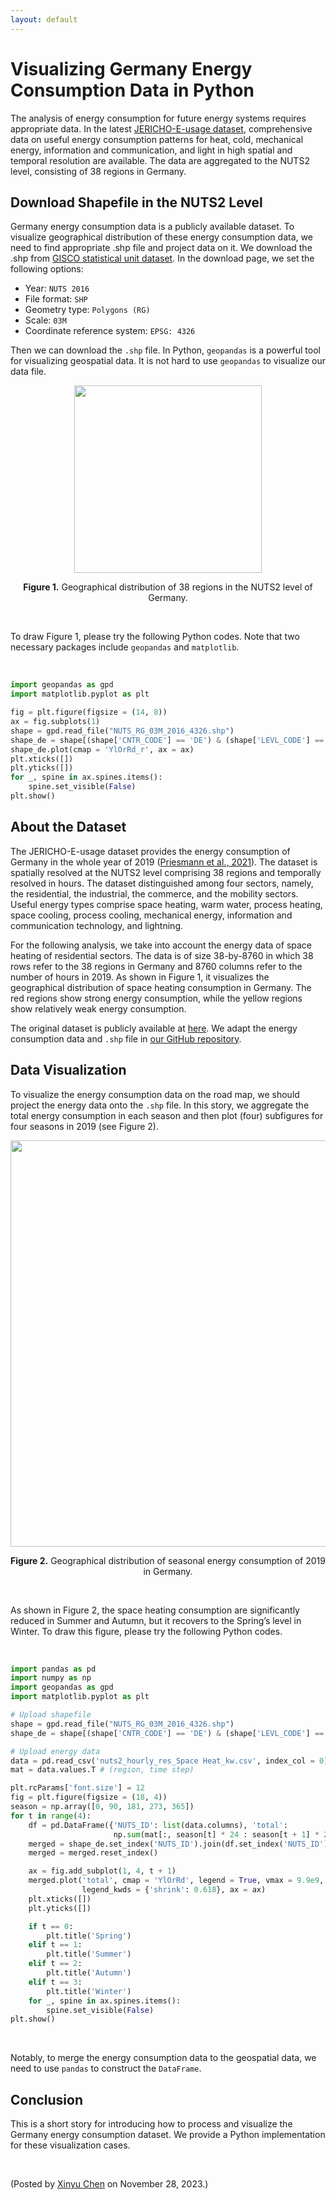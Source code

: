 ```yaml
---
layout: default
---
```


# Visualizing Germany Energy Consumption Data in Python

The analysis of energy consumption for future energy systems requires appropriate data. In the latest [JERICHO-E-usage dataset](https://www.nature.com/articles/s41597-021-00907-w), comprehensive data on useful energy consumption patterns for heat, cold, mechanical energy, information and communication, and light in high spatial and temporal resolution are available. The data are aggregated to the NUTS2 level, consisting of 38 regions in Germany.

## Download Shapefile in the NUTS2 Level

Germany energy consumption data is a publicly available dataset. To visualize geographical distribution of these energy consumption data, we need to find appropriate .shp file and project data on it. We download the .shp from [GISCO statistical unit dataset](https://ec.europa.eu/eurostat/web/gisco/geodata/reference-data/administrative-units-statistical-units/nuts). In the download page, we set the following options:

- Year: `NUTS 2016`
- File format: `SHP`
- Geometry type: `Polygons (RG)`
- Scale: `03M`
- Coordinate reference system: `EPSG: 4326`

Then we can download the `.shp` file. In Python, `geopandas` is a powerful tool for visualizing geospatial data. It is not hard to use `geopandas` to visualize our data file.


<p align="center">
<img align="middle" src="https://spatiotemporal-data.github.io/images/Germany_shape.png" width="300" />
</p>

<p align = "center">
<b>Figure 1.</b> Geographical distribution of 38 regions in the NUTS2 level of Germany.
</p>

<br>

To draw Figure 1, please try the following Python codes. Note that two necessary packages include `geopandas` and `matplotlib`.

<br>

```python
import geopandas as gpd
import matplotlib.pyplot as plt

fig = plt.figure(figsize = (14, 8))
ax = fig.subplots(1)
shape = gpd.read_file("NUTS_RG_03M_2016_4326.shp")
shape_de = shape[(shape['CNTR_CODE'] == 'DE') & (shape['LEVL_CODE'] == 2)]
shape_de.plot(cmap = 'YlOrRd_r', ax = ax)
plt.xticks([])
plt.yticks([])
for _, spine in ax.spines.items():
    spine.set_visible(False)
plt.show()
```

## About the Dataset

The JERICHO-E-usage dataset provides the energy consumption of Germany in the whole year of 2019 ([Priesmann et al., 2021](https://doi.org/10.1038/s41597-021-00907-w)). The dataset is spatially resolved at the NUTS2 level comprising 38 regions and temporally resolved in hours. The dataset distinguished among four sectors, namely, the residential, the industrial, the commerce, and the mobility sectors. Useful energy types comprise space heating, warm water, process heating, space cooling, process cooling, mechanical energy, information and communication technology, and lightning.

For the following analysis, we take into account the energy data of space heating of residential sectors. The data is of size 38-by-8760 in which 38 rows refer to the 38 regions in Germany and 8760 columns refer to the number of hours in 2019. As shown in Figure 1, it visualizes the geographical distribution of space heating consumption in Germany. The red regions show strong energy consumption, while the yellow regions show relatively weak energy consumption.

The original dataset is publicly available at [here](https://springernature.figshare.com/collections/Time_series_of_useful_energy_consumption_patterns_for_energy_system_modeling/5245457). We adapt the energy consumption data and `.shp` file in [our GitHub repository](https://github.com/xinychen/vars/tree/main/datasets/energy).

## Data Visualization

To visualize the energy consumption data on the road map, we should project the energy data onto the `.shp` file. In this story, we aggregate the total energy consumption in each season and then plot (four) subfigures for four seasons in 2019 (see Figure 2).

<p align="center">
<img align="middle" src="https://spatiotemporal-data.github.io/images/Germany_energy_dist.png" width="650" />
</p>

<p align = "center">
<b>Figure 2.</b> Geographical distribution of seasonal energy consumption of 2019 in Germany.
</p>

<br>

As shown in Figure 2, the space heating consumption are significantly reduced in Summer and Autumn, but it recovers to the Spring’s level in Winter. To draw this figure, please try the following Python codes.

<br>

```python
import pandas as pd
import numpy as np
import geopandas as gpd
import matplotlib.pyplot as plt

# Upload shapefile
shape = gpd.read_file("NUTS_RG_03M_2016_4326.shp")
shape_de = shape[(shape['CNTR_CODE'] == 'DE') & (shape['LEVL_CODE'] == 2)]

# Upload energy data
data = pd.read_csv('nuts2_hourly_res_Space Heat_kw.csv', index_col = 0)
mat = data.values.T # (region, time step)

plt.rcParams['font.size'] = 12
fig = plt.figure(figsize = (18, 4))
season = np.array([0, 90, 181, 273, 365])
for t in range(4):
    df = pd.DataFrame({'NUTS_ID': list(data.columns), 'total':
                       np.sum(mat[:, season[t] * 24 : season[t + 1] * 24], axis = 1).reshape(-1)})
    merged = shape_de.set_index('NUTS_ID').join(df.set_index('NUTS_ID'))
    merged = merged.reset_index()

    ax = fig.add_subplot(1, 4, t + 1)
    merged.plot('total', cmap = 'YlOrRd', legend = True, vmax = 9.9e9,
                legend_kwds = {'shrink': 0.618}, ax = ax)
    plt.xticks([])
    plt.yticks([])

    if t == 0:
        plt.title('Spring')
    elif t == 1:
        plt.title('Summer')
    elif t == 2:
        plt.title('Autumn')
    elif t == 3:
        plt.title('Winter')
    for _, spine in ax.spines.items():
        spine.set_visible(False)
plt.show()
```

<br>

Notably, to merge the energy consumption data to the geospatial data, we need to use `pandas` to construct the `DataFrame`.

## Conclusion

This is a short story for introducing how to process and visualize the Germany energy consumption dataset. We provide a Python implementation for these visualization cases.


<br>
<p align="left">(Posted by <a href="https://xinychen.github.io/">Xinyu Chen</a> on November 28, 2023.)</p>
